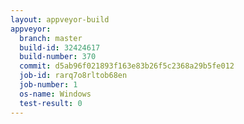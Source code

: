 ```yaml
---
layout: appveyor-build
appveyor:
  branch: master
  build-id: 32424617
  build-number: 370
  commit: d5ab96f021893f163e83b26f5c2368a29b5fe012
  job-id: rarq7o8rltob68en
  job-number: 1
  os-name: Windows
  test-result: 0
---
```

